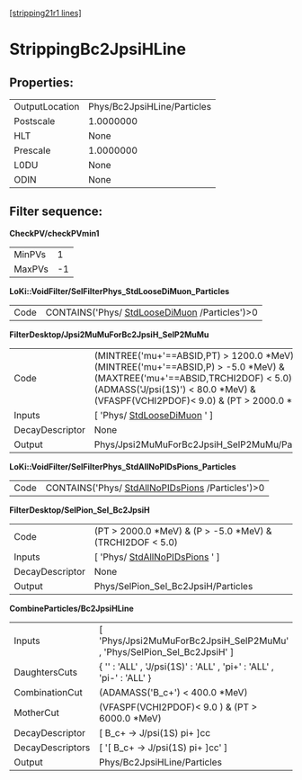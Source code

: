 [[stripping21r1 lines]](./stripping21r1-index)

# StrippingBc2JpsiHLine

## Properties:

|                |                             |
|----------------|-----------------------------|
| OutputLocation | Phys/Bc2JpsiHLine/Particles |
| Postscale      | 1.0000000                   |
| HLT            | None                        |
| Prescale       | 1.0000000                   |
| L0DU           | None                        |
| ODIN           | None                        |

## Filter sequence:

**CheckPV/checkPVmin1**

|        |     |
|--------|-----|
| MinPVs | 1   |
| MaxPVs | -1  |

**LoKi::VoidFilter/SelFilterPhys_StdLooseDiMuon_Particles**

|      |                                                                                  |
|------|----------------------------------------------------------------------------------|
| Code | CONTAINS('Phys/ [StdLooseDiMuon](./stripping21r1-stdloosedimuon) /Particles')\>0 |

**FilterDesktop/Jpsi2MuMuForBc2JpsiH_SelP2MuMu**

|                 |                                                                                                                                                                                                                          |
|-----------------|--------------------------------------------------------------------------------------------------------------------------------------------------------------------------------------------------------------------------|
| Code            | (MINTREE('mu+'==ABSID,PT) \> 1200.0 \*MeV) & (MINTREE('mu+'==ABSID,P) \> -5.0 \*MeV) & (MAXTREE('mu+'==ABSID,TRCHI2DOF) \< 5.0) & (ADMASS('J/psi(1S)') \< 80.0 \*MeV) & (VFASPF(VCHI2PDOF)\< 9.0) & (PT \> 2000.0 \*MeV) |
| Inputs          | [ 'Phys/ [StdLooseDiMuon](./stripping21r1-stdloosedimuon) ' ]                                                                                                                                                          |
| DecayDescriptor | None                                                                                                                                                                                                                     |
| Output          | Phys/Jpsi2MuMuForBc2JpsiH_SelP2MuMu/Particles                                                                                                                                                                            |

**LoKi::VoidFilter/SelFilterPhys_StdAllNoPIDsPions_Particles**

|      |                                                                                        |
|------|----------------------------------------------------------------------------------------|
| Code | CONTAINS('Phys/ [StdAllNoPIDsPions](./stripping21r1-stdallnopidspions) /Particles')\>0 |

**FilterDesktop/SelPion_Sel_Bc2JpsiH**

|                 |                                                                       |
|-----------------|-----------------------------------------------------------------------|
| Code            | (PT \> 2000.0 \*MeV) & (P \> -5.0 \*MeV) & (TRCHI2DOF \< 5.0)         |
| Inputs          | [ 'Phys/ [StdAllNoPIDsPions](./stripping21r1-stdallnopidspions) ' ] |
| DecayDescriptor | None                                                                  |
| Output          | Phys/SelPion_Sel_Bc2JpsiH/Particles                                   |

**CombineParticles/Bc2JpsiHLine**

|                  |                                                                           |
|------------------|---------------------------------------------------------------------------|
| Inputs           | [ 'Phys/Jpsi2MuMuForBc2JpsiH_SelP2MuMu' , 'Phys/SelPion_Sel_Bc2JpsiH' ] |
| DaughtersCuts    | { '' : 'ALL' , 'J/psi(1S)' : 'ALL' , 'pi+' : 'ALL' , 'pi-' : 'ALL' }      |
| CombinationCut   | (ADAMASS('B_c+') \< 400.0 \*MeV)                                          |
| MotherCut        | (VFASPF(VCHI2PDOF)\< 9.0 ) & (PT \> 6000.0 \*MeV)                         |
| DecayDescriptor  | [ B_c+ -\> J/psi(1S) pi+ ]cc                                            |
| DecayDescriptors | [ '[ B_c+ -\> J/psi(1S) pi+ ]cc' ]                                    |
| Output           | Phys/Bc2JpsiHLine/Particles                                               |

